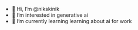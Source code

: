 - 👋 Hi, I’m @nikskinik
- 👀 I’m interested in generative ai
- 🌱 I’m currently learning learning about ai for work
<!---
nikskinik/nikskinik is a ✨ special ✨ repository because its `README.md` (this file) appears on your GitHub profile.
You can click the Preview link to take a look at your changes.
--->
